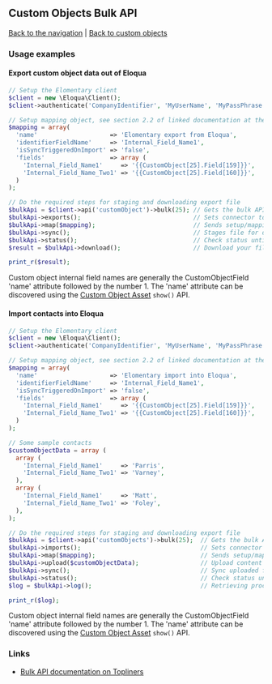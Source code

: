 ## Custom Objects Bulk API
[Back to the navigation](../index.md) | [Back to custom objects](../custom-objects.md)

### Usage examples

#### Export custom object data out of Eloqua
```php
// Setup the Elomentary client
$client = new \Eloqua\Client();
$client->authenticate('CompanyIdentifier', 'MyUserName', 'MyPassPhrase', 'https://secure.p03.eloqua.com/API/Bulk');

// Setup mapping object, see section 2.2 of linked documentation at the end of this doc
$mapping = array(
  'name'                    => 'Elomentary export from Eloqua',
  'identifierFieldName'     => 'Internal_Field_Name1',
  'isSyncTriggeredOnImport' => 'false',
  'fields'                  => array (
    'Internal_Field_Name1'     => '{{CustomObject[25].Field[159]}}',
    'Internal_Field_Name_Two1' => '{{CustomObject[25].Field[160]}}',
  )
);

// Do the required steps for staging and downloading export file
$bulkApi = $client->api('customObject')->bulk(25); // Gets the bulk API connector for custom object with id=25
$bulkApi->exports();                               // Sets connector to 'export' mode.
$bulkApi->map($mapping);                           // Sends setup/mapping array to Eloqua
$bulkApi->sync();                                  // Stages file for download
$bulkApi->status();                                // Check status until processing is finished
$result = $bulkApi->download();                    // Download your file

print_r($result);
```

Custom object internal field names are generally the CustomObjectField 'name'
attribute followed by the number 1.  The 'name' attribute can be discovered
using the [Custom Object Asset](../custom-objects.md) `show()` API.

#### Import contacts into Eloqua
```php
// Setup the Elomentary client
$client = new \Eloqua\Client();
$client->authenticate('CompanyIdentifier', 'MyUserName', 'MyPassPhrase', 'https://secure.p03.eloqua.com/API/Bulk');

// Setup mapping object, see section 2.2 of linked documentation at the end of this doc
$mapping = array(
  'name'                    => 'Elomentary import into Eloqua',
  'identifierFieldName'     => 'Internal_Field_Name1',
  'isSyncTriggeredOnImport' => 'false',
  'fields'                  => array (
    'Internal_Field_Name1'     => '{{CustomObject[25].Field[159]}}',
    'Internal_Field_Name_Two1' => '{{CustomObject[25].Field[160]}}',
  )
);

// Some sample contacts
$customObjectData = array (
  array (
    'Internal_Field_Name1'     => 'Parris',
    'Internal_Field_Name_Two1' => 'Varney',
  ),
  array (
    'Internal_Field_Name1'     => 'Matt',
    'Internal_Field_Name_Two1' => 'Foley',
  ),
);

// Do the required steps for staging and downloading export file
$bulkApi = $client->api('customObjects')->bulk(25);  // Gets the bulk API connector for custom object with id=25
$bulkApi->imports();                                 // Sets connector to 'import' mode.
$bulkApi->map($mapping);                             // Sends setup/mapping array to Eloqua
$bulkApi->upload($customObjectData);                 // Upload content to Eloqua staging area
$bulkApi->sync();                                    // Sync uploaded files your custom data object
$bulkApi->status();                                  // Check status until processing is finished
$log = $bulkApi->log();                              // Retrieving processing log

print_r($log);
```

Custom object internal field names are generally the CustomObjectField 'name'
attribute followed by the number 1.  The 'name' attribute can be discovered
using the [Custom Object Asset](../custom-objects.md) `show()` API.

### Links

* [Bulk API documentation on Topliners](http://topliners.eloqua.com/docs/DOC-6918)

